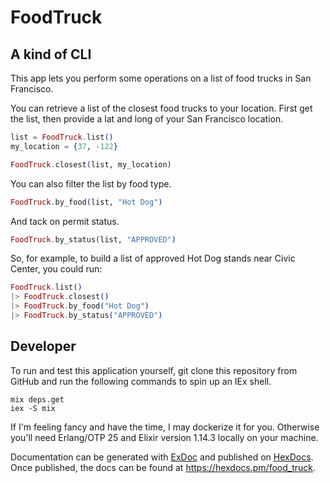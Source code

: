 # FoodTruck

## A kind of CLI
This app lets you perform some operations on a list of food trucks in San Francisco.

You can retrieve a list of the closest food trucks to your location. First get the list, then provide a lat and long of your San Francisco location.

```elixir
list = FoodTruck.list()
my_location = {37, -122}

FoodTruck.closest(list, my_location)
```

You can also filter the list by food type.
```elixir
FoodTruck.by_food(list, "Hot Dog")
```

And tack on permit status.
```elixir
FoodTruck.by_status(list, "APPROVED")
```

So, for example, to build a list of approved Hot Dog stands near Civic Center, you could run:
```elixir
FoodTruck.list()
|> FoodTruck.closest()
|> FoodTruck.by_food("Hot Dog")
|> FoodTruck.by_status("APPROVED")
```

## Developer
To run and test this application yourself, git clone this repository from GitHub and run the following commands to spin up an IEx shell.

```
mix deps.get
iex -S mix
```
If I'm feeling fancy and have the time, I may dockerize it for you. Otherwise you'll need Erlang/OTP 25 and Elixir version 1.14.3 locally on your machine.


Documentation can be generated with [ExDoc](https://github.com/elixir-lang/ex_doc)
and published on [HexDocs](https://hexdocs.pm). Once published, the docs can
be found at <https://hexdocs.pm/food_truck>.

